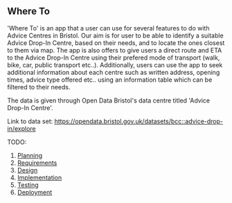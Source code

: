 ## Where To

'Where To' is an app  that a user can use for several features to do with Advice Centres in Bristol. Our aim is for user to be able to identify a suitable Advice Drop-In Centre, based on their needs, and to locate the ones closest to them via map. The app is also offers to give users a direct route and ETA to the Advice Drop-In Centre using their prefered mode of transport (walk, bike, car, public transport etc..). Additionally, users can use the app to seek additional information about each centre such as written address, opening times, advice type offered etc.. using an information table which can be filtered to their needs. 

The data is given through Open Data Bristol's data centre titled 'Advice Drop-In Centre'. 

Link to data set: https://opendata.bristol.gov.uk/datasets/bcc::advice-drop-in/explore


TODO: 

1. [Planning](docs/planning.md)
2. [Requirements](docs/requirements.md)
3. [Design](docs/design.md)
4. [Implementation](docs/implementation.md)
5. [Testing](docs/testing.md)
6. [Deployment](docs/deployment.md)
